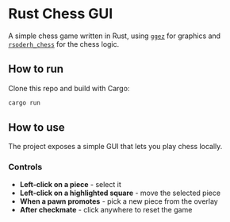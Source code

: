 # Rust Chess GUI

A simple chess game written in Rust, using [`ggez`](https://ggez.rs/) for graphics and [`rsoderh_chess`](https://github.com/rsoderh_chess) for the chess logic.

## How to run
Clone this repo and build with Cargo:
```bash
cargo run
```

## How to use
The project exposes a simple GUI that lets you play chess locally.  

### Controls
- **Left-click on a piece** - select it
- **Left-click on a highlighted square** - move the selected piece  
- **When a pawn promotes** - pick a new piece from the overlay  
- **After checkmate** - click anywhere to reset the game  